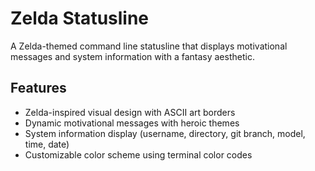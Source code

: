 # Zelda Statusline

A Zelda-themed command line statusline that displays motivational messages and system information with a fantasy aesthetic.

## Features

- Zelda-inspired visual design with ASCII art borders
- Dynamic motivational messages with heroic themes
- System information display (username, directory, git branch, model, time, date)
- Customizable color scheme using terminal color codes


